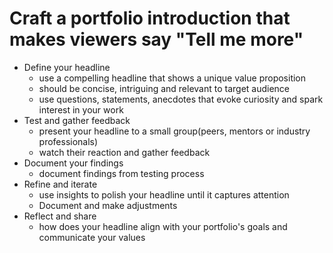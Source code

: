 # Craft a portfolio introduction that makes viewers say "Tell me more"

- Define your headline
  - use a compelling headline that shows a unique value proposition
  - should be concise, intriguing and relevant to target audience
  - use questions, statements, anecdotes that evoke curiosity and spark interest in your work
- Test and gather feedback
  - present your headline to a small group(peers, mentors or industry professionals)
  - watch their reaction and gather feedback
- Document your findings
  - document findings from testing process
- Refine and iterate
  - use insights to polish your headline until it captures attention
  - Document and make adjustments
- Reflect and share
  - how does your headline align with your portfolio's goals and communicate your values